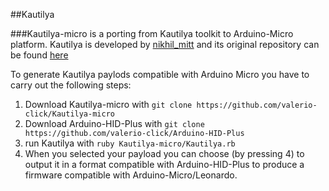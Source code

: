 ##Kautilya

###Kautilya-micro is a porting from Kautilya toolkit to Arduino-Micro platform.
Kautilya is developed by [nikhil_mitt](https://twitter.com/nikhil_mitt) and its original repository can be found [here](https://github.com/samratashok/Kautilya)

To generate Kautilya paylods compatible with Arduino Micro you have to carry out the following steps:

1. Download Kautilya-micro with 
```git clone https://github.com/valerio-click/Kautilya-micro```
2. Download Arduino-HID-Plus with 
```git clone https://github.com/valerio-click/Arduino-HID-Plus```
3. run Kautilya with 
```ruby Kautilya-micro/Kautilya.rb```
4. When you selected your payload you can choose (by pressing 4) to output it in a format compatible with Arduino-HID-Plus to produce a firmware compatible with Arduino-Micro/Leonardo.
